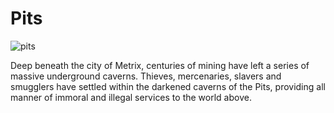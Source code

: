 # Pits

![pits](https://d2hl7maqck52px.cloudfront.net/world-of-rathe/pits/pits.webp)

Deep beneath the city of Metrix, centuries of mining have left a series of massive underground caverns. Thieves, mercenaries, slavers and smugglers have settled within the darkened caverns of the Pits, providing all manner of immoral and illegal services to the world above.
